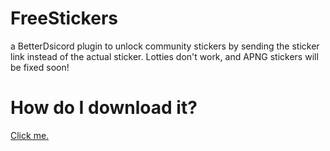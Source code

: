 # FreeStickers
a BetterDsicord plugin to unlock community stickers by sending the sticker link instead of the actual sticker. Lotties don't work, and APNG stickers will be fixed soon!

# How do I download it?
[Click me.](https://discord-stickers.github.io/FreeStickers/download)
